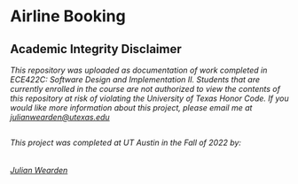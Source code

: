 # Airline Booking

## Academic Integrity Disclaimer

*This repository was uploaded as documentation of work completed in ECE422C: Software Design and Implementation II. Students that are currently enrolled in the course are not authorized to view the contents of this repository at risk of violating the University of Texas Honor Code. If you would like more information about this project, please email me at julianwearden@utexas.edu*

##
###### This project was completed at UT Austin in the Fall of 2022 by: 
###### <a href="mailto:julianwearden@utexas.edu">Julian Wearden
